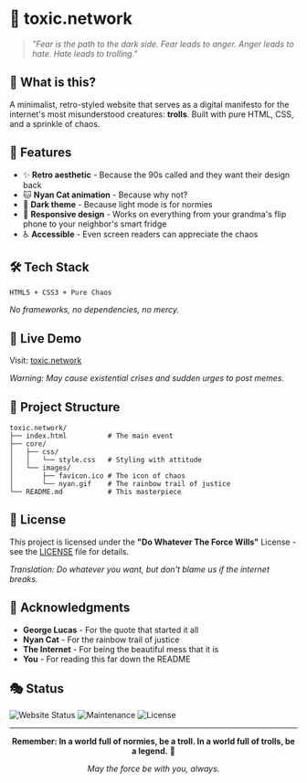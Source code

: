 # 🚀 toxic.network

> *"Fear is the path to the dark side. Fear leads to anger. Anger leads to hate. Hate leads to trolling."*

## 🌟 What is this?

A minimalist, retro-styled website that serves as a digital manifesto for the internet's most misunderstood creatures: **trolls**. Built with pure HTML, CSS, and a sprinkle of chaos.

## 🎨 Features

- ✨ **Retro aesthetic** - Because the 90s called and they want their design back
- 🐱 **Nyan Cat animation** - Because why not?
- 🖤 **Dark theme** - Because light mode is for normies
- 📱 **Responsive design** - Works on everything from your grandma's flip phone to your neighbor's smart fridge
- ♿ **Accessible** - Even screen readers can appreciate the chaos

## 🛠️ Tech Stack

```
HTML5 + CSS3 + Pure Chaos
```

*No frameworks, no dependencies, no mercy.*

## 🎯 Live Demo

Visit: [toxic.network](https://toxic.network)

*Warning: May cause existential crises and sudden urges to post memes.*

## 📁 Project Structure

```
toxic.network/
├── index.html          # The main event
├── core/
│   ├── css/
│   │   └── style.css   # Styling with attitude
│   └── images/
│       ├── favicon.ico # The icon of chaos
│       └── nyan.gif    # The rainbow trail of justice
└── README.md           # This masterpiece
```

## 📜 License

This project is licensed under the **"Do Whatever The Force Wills"** License - see the [LICENSE](LICENSE) file for details.

*Translation: Do whatever you want, but don't blame us if the internet breaks.*

## 🙏 Acknowledgments

- **George Lucas** - For the quote that started it all
- **Nyan Cat** - For the rainbow trail of justice
- **The Internet** - For being the beautiful mess that it is
- **You** - For reading this far down the README

## 🎭 Status

![Website Status](https://img.shields.io/badge/status-chaotic%20good-brightgreen)
![Maintenance](https://img.shields.io/badge/maintenance-passive%20aggressive-yellow)
![License](https://img.shields.io/badge/license-Do%20Whatever%20The%20Force%20Wills-blue)

---

<div align="center">

**Remember: In a world full of normies, be a troll. In a world full of trolls, be a legend.** 🐉

*May the force be with you, always.*

</div>
